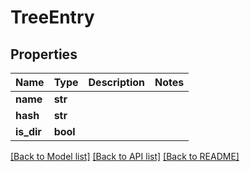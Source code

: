 # TreeEntry

## Properties
Name | Type | Description | Notes
------------ | ------------- | ------------- | -------------
**name** | **str** |  | 
**hash** | **str** |  | 
**is_dir** | **bool** |  | 

[[Back to Model list]](../README.md#documentation-for-models) [[Back to API list]](../README.md#documentation-for-api-endpoints) [[Back to README]](../README.md)

